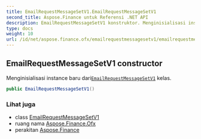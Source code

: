 ```yaml
---
title: EmailRequestMessageSetV1.EmailRequestMessageSetV1
second_title: Aspose.Finance untuk Referensi .NET API
description: EmailRequestMessageSetV1 konstruktor. Menginisialisasi instance baru dariEmailRequestMessageSetV1 kelas.
type: docs
weight: 10
url: /id/net/aspose.finance.ofx/emailrequestmessagesetv1/emailrequestmessagesetv1/
---
```

## EmailRequestMessageSetV1 constructor

Menginisialisasi instance baru dari[`EmailRequestMessageSetV1`](../) kelas.

```csharp
public EmailRequestMessageSetV1()
```

### Lihat juga

* class [EmailRequestMessageSetV1](../)
* ruang nama [Aspose.Finance.Ofx](../../emailrequestmessagesetv1/)
* perakitan [Aspose.Finance](../../../)


